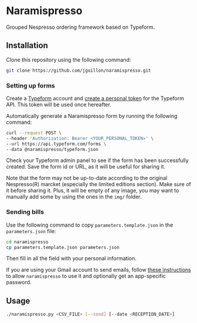 # Naramispresso

Grouped Nespresso ordering framework based on Typeform.

## Installation

Clone this repository using the following command:

```sh
git clone https://github.com/jguillon/naramispresso.git
```

### Setting up forms

Create a [Typeform](http://typeform.com/) account and [create a personal token](https://admin.typeform.com/account#/section/tokens) for the Typeform API. This token will be used once hereafter.

Automatically generate a Naramispresso form by running the following command:

```sh
curl --request POST \
--header 'Authorization: Bearer <YOUR_PERSONAL_TOKEN>' \
--url https://api.typeform.com/forms \
--data @naramispresso/typeform.json
```

Check your Typeform admin panel to see if the form has been successfully created. Save the form id or URL, as it will be useful for sharing it.

Note that the form may not be up-to-date according to the original Nespresso(R) marcket (especially the limited editions section). Make sure of it before sharing it. Plus, it will be empty of any image, you may want to manually add some by using the ones in the `img/` folder.

### Sending bills

Use the following command to copy `parameters.template.json` in the `parameters.json` file:
```sh
cd naramispresso
cp parameters.template.json parameters.json
```

Then fill in all the field with your personal information.

If you are using your Gmail account to send emails, follow [these instructions](https://stackabuse.com/how-to-send-emails-with-gmail-using-python/) to allow `naramispresso` to use it and optionally get an app-specific password.

## Usage

```sh
./naramispresso.py <CSV_FILE> [--send] [--date <RECEPTION_DATE>]
```
